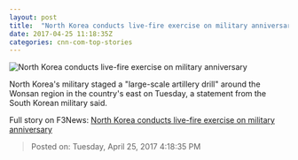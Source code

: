 ```yaml
---
layout: post
title:  "North Korea conducts live-fire exercise on military anniversary"
date: 2017-04-25 11:18:35Z
categories: cnn-com-top-stories
---
```


![North Korea conducts live-fire exercise on military anniversary](http://i2.cdn.cnn.com/cnnnext/dam/assets/170414215245-02-kim-jong-un-super-tease.jpg)

North Korea's military staged a "large-scale artillery drill" around the Wonsan region in the country's east on Tuesday, a statement from the South Korean military said.


Full story on F3News: [North Korea conducts live-fire exercise on military anniversary](http://www.f3nws.com/n/NjrSaD)

> Posted on: Tuesday, April 25, 2017 4:18:35 PM
